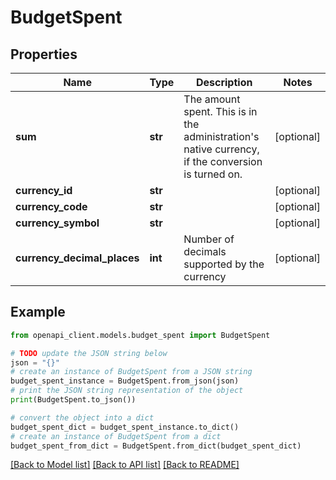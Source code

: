 # BudgetSpent


## Properties

Name | Type | Description | Notes
------------ | ------------- | ------------- | -------------
**sum** | **str** | The amount spent. This is in the administration&#39;s native currency, if the conversion is turned on. | [optional] 
**currency_id** | **str** |  | [optional] 
**currency_code** | **str** |  | [optional] 
**currency_symbol** | **str** |  | [optional] 
**currency_decimal_places** | **int** | Number of decimals supported by the currency | [optional] 

## Example

```python
from openapi_client.models.budget_spent import BudgetSpent

# TODO update the JSON string below
json = "{}"
# create an instance of BudgetSpent from a JSON string
budget_spent_instance = BudgetSpent.from_json(json)
# print the JSON string representation of the object
print(BudgetSpent.to_json())

# convert the object into a dict
budget_spent_dict = budget_spent_instance.to_dict()
# create an instance of BudgetSpent from a dict
budget_spent_from_dict = BudgetSpent.from_dict(budget_spent_dict)
```
[[Back to Model list]](../README.md#documentation-for-models) [[Back to API list]](../README.md#documentation-for-api-endpoints) [[Back to README]](../README.md)


